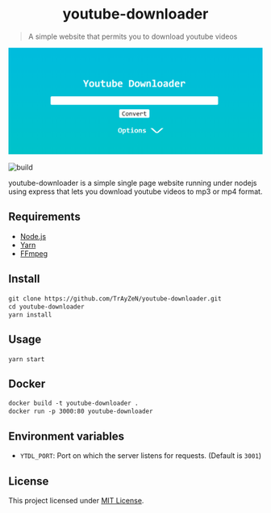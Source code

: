 <h1 align="center">
    youtube-downloader
</h1>

> A simple website that permits you to download youtube videos
<div align="center">
    <img src="assets/image.png"/>
</div>

![build](https://api.travis-ci.org/TrAyZeN/youtube-downloader.svg?branch=master)

youtube-downloader is a simple single page website running under nodejs using
express that lets you download youtube videos to mp3 or mp4 format.

## Requirements
- [Node.js](https://nodejs.org/)
- [Yarn](https://yarnpkg.com/)
- [FFmpeg](https://www.ffmpeg.org)

## Install
```
git clone https://github.com/TrAyZeN/youtube-downloader.git
cd youtube-downloader
yarn install
```

## Usage
```
yarn start
```

## Docker
```
docker build -t youtube-downloader .
docker run -p 3000:80 youtube-downloader
```

## Environment variables
- `YTDL_PORT`: Port on which the server listens for requests. (Default is
  `3001`)

## License
This project licensed under
[MIT License](https://github.com/TrAyZeN/youtube-downloader/blob/master/LICENSE).

